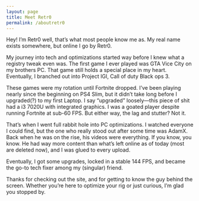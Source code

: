```yaml
---
layout: page
title: Meet Retr0
permalink: /aboutretr0
---
```


<p>Hey! I’m Retr0 well, that’s what most people know me as. My real name exists somewhere, but online I go by Retr0.</p>

<p>My journey into tech and optimizations started way before I knew what a registry tweak even was. The first game I ever played was GTA Vice City on my brothers PC. That game still holds a special place in my heart. Eventually, I branched out into Project IGI, Call of duty Black ops 3.</p>

<p>These games were my rotation until Fortnite dropped. I’ve been playing nearly since the beginning on PS4 Slim, but it didn’t take long before I upgraded(?) to my first Laptop. I say “upgraded” loosely—this piece of shit had a i3 7020U with integrated graphics. I was a goated player despite running Fortnite at sub-60 FPS. But either way, the lag and stutter? Not it.</p>

<p>That’s when I went full rabbit hole into PC optimizations. I watched everyone I could find, but the one who really stood out after some time was AdamX. Back when he was on the rise, his videos were everything. If you know, you know. He had way more content than what’s left online as of today (most are deleted now), and I was glued to every upload.</p>

<p>Eventually, I got some upgrades, locked in a stable 144 FPS, and became the go-to tech fixer among my (singular) friend.</p>


<p>Thanks for checking out the site, and for getting to know the guy behind the screen. Whether you’re here to optimize your rig or just curious, I’m glad you stopped by.</p>